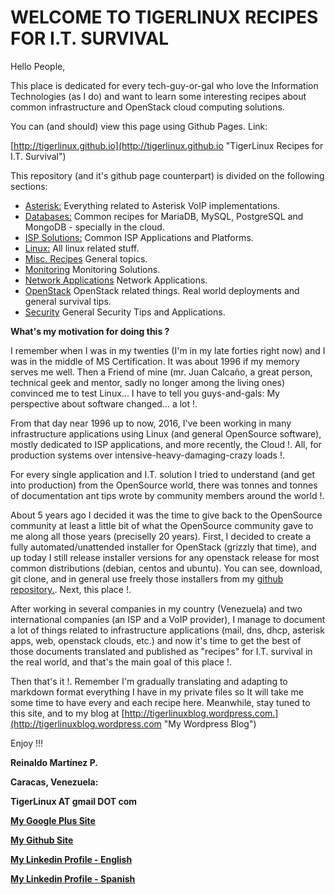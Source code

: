 # WELCOME TO TIGERLINUX RECIPES FOR I.T. SURVIVAL

Hello People,

This place is dedicated for every tech-guy-or-gal who love the Information Technologies (as I do) and want to learn some interesting recipes about common infrastructure and OpenStack cloud computing solutions.

You can (and should) view this page using Github Pages. Link:

[http://tigerlinux.github.io](http://tigerlinux.github.io "TigerLinux Recipes for I.T. Survival")

This repository (and it's github page counterpart) is divided on the following sections:

* [Asterisk:](http://tigerlinux.github.io/recipes/asterisk) Everything related to Asterisk VoIP implementations.
* [Databases:](http://tigerlinux.github.io/recipes/databases) Common recipes for MariaDB, MySQL, PostgreSQL and MongoDB - specially in the cloud.
* [ISP Solutions:](http://tigerlinux.github.io/recipes/ispapps) Common ISP Applications and Platforms.
* [Linux:](http://tigerlinux.github.io/recipes/linux) All linux related stuff.
* [Misc. Recipes](http://tigerlinux.github.io/recipes/misc) General topics.
* [Monitoring](http://tigerlinux.github.io/recipes/monitoring) Monitoring Solutions.
* [Network Applications](http://tigerlinux.github.io/recipes/networkapps) Network Applications.
* [OpenStack](http://tigerlinux.github.io/recipes/openstack) OpenStack related things. Real world deployments and general survival tips.
* [Security](http://tigerlinux.github.io/recipes/security) General Security Tips and Applications.

**What's my motivation for doing this ?**

I remember when I was in my twenties (I'm in my late forties right now) and I was in the middle of MS Certification. It was about 1996 if my memory serves me well. Then a Friend of mine (mr. Juan Calcaño, a great person, technical geek and mentor, sadly no longer among the living ones) convinced me to test Linux... I have to tell you guys-and-gals: My perspective about software changed... a lot !.

From that day near 1996 up to now, 2016, I've been working in many infrastructure applications using Linux (and general OpenSource software), mostly dedicated to ISP applications, and more recently, the Cloud !. All, for production systems over intensive-heavy-damaging-crazy loads !.

For every single application and I.T. solution I tried to understand (and get into production) from the OpenSource world, there was tonnes and tonnes of documentation ant tips wrote by community members around the world !.

About 5 years ago I decided it was the time to give back to the OpenSource community at least a little bit of what the OpenSource community gave to me along all those years (preciselly 20 years). First, I decided to create a fully automated/unattended installer for OpenStack (grizzly that time), and up today I still release installer versions for any openstack release for most common distributions (debian, centos and ubuntu). You can see, download, git clone, and in general use freely those installers from my [github repository.](https://github.com/tigerlinux). Next, this place !.

After working in several companies in my country (Venezuela) and two international companies (an ISP and a VoIP provider), I manage to document a lot of things related to infrastructure applications (mail, dns, dhcp, asterisk apps, web, openstack clouds, etc.) and now it's time to get the best of those documents translated and published as "recipes" for I.T. survival in the real world, and that's the main goal of this place !.

Then that's it !. Remember I'm gradually translating and adapting to markdown format everything I have in my private files so It will take me some time to have every and each recipe here. Meanwhile, stay tuned to this site, and to my blog at [http://tigerlinuxblog.wordpress.com.](http://tigerlinuxblog.wordpress.com "My Wordpress Blog")

Enjoy !!!

**Reinaldo Martínez P.**

**Caracas, Venezuela:**

**TigerLinux AT gmail DOT com**

**[My Google Plus Site](https://plus.google.com/+ReinaldoMartinez)**

**[My Github Site](https://github.com/tigerlinux)**

**[My Linkedin Profile - English](https://ve.linkedin.com/in/tigerlinux/en)**

**[My Linkedin Profile - Spanish](https://ve.linkedin.com/in/tigerlinux/es)**

